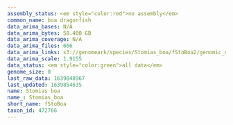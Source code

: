 ```yaml
---
assembly_status: <em style="color:red">no assembly</em>
common_name: boa dragonfish
data_arima_bases: N/A
data_arima_bytes: 58.400 GB
data_arima_coverage: N/A
data_arima_files: 666
data_arima_links: s3://genomeark/species/Stomias_boa/fStoBoa2/genomic_data/arima/<br>
data_arima_scale: 1.9155
data_status: <em style="color:green">all data</em>
genome_size: 0
last_raw_data: 1639848967
last_updated: 1639854635
name: Stomias boa
name_: Stomias_boa
short_name: fStoBoa
taxon_id: 472766
---
```

